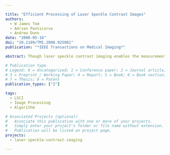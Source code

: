 ```yaml
---

title: "Efficient Processing of Laser Speckle Contrast Images"
authors:
  - W James Tom
  - Adrien Ponticorvo
  - Andrew Dunn
date: "2008-05-16"
doi: "10.1109/TMI.2008.925081"
publication: "*IEEE Transactions on Medical Imaging*"

abstract: Though laser speckle contrast imaging enables the measurement of scattering particle dynamics with high temporal resolution, the subsequent processing has previously been much slower. In prior studies, generating a laser speckle contrast image required about 1 s to process a raw image potentially collected in 10 ms or less. In this paper, novel algorithms are described which are demonstrated to convert 291 raw images per second to laser speckle contrast images and as many as 410 laser speckle contrast images per second to relative correlation time images. As long as image processing occurs during image acquisition, these algorithms render processing time irrelevant in most circumstances and enable real-time imaging of blood flow dynamics.

# Publication type.
# Legend: 0 = Uncategorized; 1 = Conference paper; 2 = Journal article;
# 3 = Preprint / Working Paper; 4 = Report; 5 = Book; 6 = Book section;
# 7 = Thesis; 8 = Patent
publication_types: ["2"]

tags:
  - LSCI
  - Image Processing
  - Algorithm

# Associated Projects (optional)
#   Associate this publication with one or more of your projects.
#   Simply enter your project's folder or file name without extension.
#   Publication will be listed on project page.
projects:
  - laser-speckle-contrast-imaging

---
```

